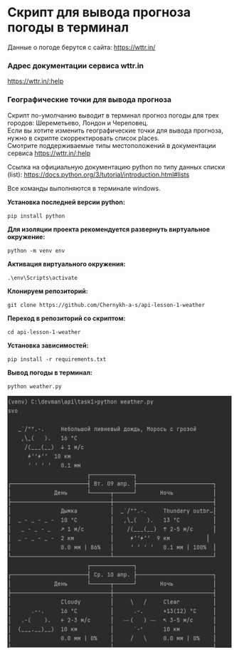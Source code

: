 #  Скрипт для вывода прогноза погоды в терминал

Данные о погоде берутся с сайта: https://wttr.in/

### Адрес документации сервиса wttr.in
https://wttr.in/:help

### Географические точки для вывода прогноза
Скрипт по-умолчанию выводит в терминал прогноз погоды для трех городов: Шереметьево, Лондон и Череповец.</br> 
Если вы хотите изменить географические точки для вывода прогноза, нужно в скрипте скорректировать список places.</br> 
Смотрите поддерживаемые типы местоположений в документации сервиса https://wttr.in/:help</br> 

Ссылка на официальную документацию python по типу данных списки (list): https://docs.python.org/3/tutorial/introduction.html#lists

Все команды выполняются в терминале windows.

**Установка последней версии python:**
```
pip install python
```

**Для изоляции проекта рекомендуется развернуть виртуальное окружение:**
```
python -m venv env
```

**Активация виртуального окружения:**
```
.\env\Scripts\activate
```

**Клонируем репозиторий:**
```
git clone https://github.com/Chernykh-a-s/api-lesson-1-weather
```

**Переход в репозиторий со скриптом:**
```
cd api-lesson-1-weather
```

**Установка зависимостей:**
```
pip install -r requirements.txt
```

**Вывод погоды в терминал:**
```
python weather.py
```

![Пример скриншота](https://github.com/Chernykh-a-s/api-lesson-1-weather/blob/weather/Screenshot.png)

